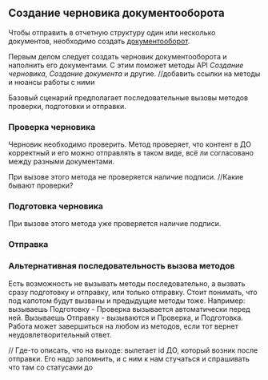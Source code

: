 ## Создание черновика документооборота
Чтобы отправить в отчетную структуру один или несколько документов, необходимо создать [документооборот](https://github.com/eugenialobanova/test-repo/blob/master/README.md#%D0%A2%D0%B5%D1%80%D0%BC%D0%B8%D0%BD%D0%BE%D0%BB%D0%BE%D0%B3%D0%B8%D1%8F).

Первым делом следует создать черновик документооборота и наполнить его документами.
С этим поможет методы API *Создание черновика*, *Cоздание документа* и другие.
//добавить ссылки на методы и нюансы работы с ними



Базовый сценарий предполагает последовательные вызовы методов проверки, подготовки и отправки.

### Проверка черновика
 Черновик необходимо проверить. Метод проверяет, что контент в ДО корректный и его можно отправлять в таком виде, всё ли согласовано между разными документами.

При вызове этого метода не проверяется наличие подписи.
//Какие бывают проверки?

### Подготовка черновика

При вызове этого метода уже проверяется наличие подписи.

### Отправка

### Альтернативная последовательность вызова методов
Есть возможность не вызывать методы последовательно, а вызвать сразу подготовку и отправку, или только отправку. Стоит понимать, что под капотом будут вызваны и предыдущие методы тоже. Например: вызываешь Подготовку - Проверка вызывается автоматически перед ней. Вызываешь Отправку - вызываются и Проверка, и Подготовка.
Работа может завершиться на любом из методов, если тот вернет неудовлетворительный ответ.



// Где-то описать, что на выходе: вылетает id ДО, который возник после отправки. Его надо запомнить, и с ним к нам стучаться и спрашивать что там со статусами до
